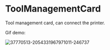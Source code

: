 # ToolManagementCard
Tool management card, can connect the printer.

Gif demo:

![37770513-2054331967971011-246737](https://user-images.githubusercontent.com/52622713/78571718-b9e91b00-7850-11ea-8744-1f7c139d3006.gif)

